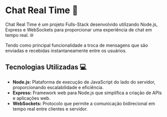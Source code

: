 # Chat Real Time 💬

Chat Real Time é um projeto Fulls-Stack desenvolvido utilizando Node.js, Express e WebSockets para proporcionar uma experiência de chat em tempo real. 🌐

Tendo como principal funcionalidade a troca de mensagens que são enviadas e recebidas instantaneamente entre os usuários.

## Tecnologias Utilizadas 💻

- **Node.js:** Plataforma de execução de JavaScript do lado do servidor, proporcionando escalabilidade e eficiência.
- **Express:** Framework web para Node.js que simplifica a criação de APIs e aplicações web.
- **WebSockets:** Protocolo que permite a comunicação bidirecional em tempo real entre clientes e servidor.
